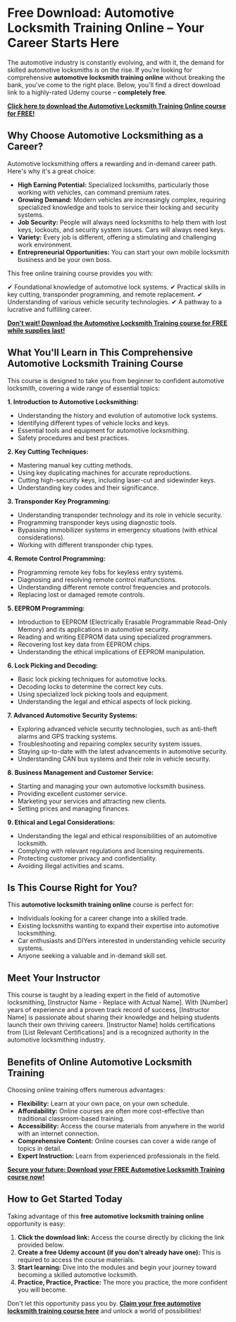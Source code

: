 # Free Download: Automotive Locksmith Training Online – Your Career Starts Here

The automotive industry is constantly evolving, and with it, the demand for skilled automotive locksmiths is on the rise. If you're looking for comprehensive **automotive locksmith training online** without breaking the bank, you've come to the right place. Below, you'll find a direct download link to a highly-rated Udemy course – **completely free**.

[**Click here to download the Automotive Locksmith Training Online course for FREE!**](https://udemywork.com/automotive-locksmith-training-online)

## Why Choose Automotive Locksmithing as a Career?

Automotive locksmithing offers a rewarding and in-demand career path. Here's why it's a great choice:

*   **High Earning Potential:** Specialized locksmiths, particularly those working with vehicles, can command premium rates.
*   **Growing Demand:** Modern vehicles are increasingly complex, requiring specialized knowledge and tools to service their locking and security systems.
*   **Job Security:** People will always need locksmiths to help them with lost keys, lockouts, and security system issues. Cars will always need keys.
*   **Variety:** Every job is different, offering a stimulating and challenging work environment.
*   **Entrepreneurial Opportunities:** You can start your own mobile locksmith business and be your own boss.

This free online training course provides you with:

✔ Foundational knowledge of automotive lock systems.
✔ Practical skills in key cutting, transponder programming, and remote replacement.
✔ Understanding of various vehicle security technologies.
✔ A pathway to a lucrative and fulfilling career.

[**Don't wait! Download the Automotive Locksmith Training course for FREE while supplies last!**](https://udemywork.com/automotive-locksmith-training-online)

## What You'll Learn in This Comprehensive Automotive Locksmith Training Course

This course is designed to take you from beginner to confident automotive locksmith, covering a wide range of essential topics:

**1. Introduction to Automotive Locksmithing:**

*   Understanding the history and evolution of automotive lock systems.
*   Identifying different types of vehicle locks and keys.
*   Essential tools and equipment for automotive locksmithing.
*   Safety procedures and best practices.

**2. Key Cutting Techniques:**

*   Mastering manual key cutting methods.
*   Using key duplicating machines for accurate reproductions.
*   Cutting high-security keys, including laser-cut and sidewinder keys.
*   Understanding key codes and their significance.

**3. Transponder Key Programming:**

*   Understanding transponder technology and its role in vehicle security.
*   Programming transponder keys using diagnostic tools.
*   Bypassing immobilizer systems in emergency situations (with ethical considerations).
*   Working with different transponder chip types.

**4. Remote Control Programming:**

*   Programming remote key fobs for keyless entry systems.
*   Diagnosing and resolving remote control malfunctions.
*   Understanding different remote control frequencies and protocols.
*   Replacing lost or damaged remote controls.

**5. EEPROM Programming:**

*   Introduction to EEPROM (Electrically Erasable Programmable Read-Only Memory) and its applications in automotive security.
*   Reading and writing EEPROM data using specialized programmers.
*   Recovering lost key data from EEPROM chips.
*   Understanding the ethical implications of EEPROM manipulation.

**6. Lock Picking and Decoding:**

*   Basic lock picking techniques for automotive locks.
*   Decoding locks to determine the correct key cuts.
*   Using specialized lock picking tools and equipment.
*   Understanding the legal and ethical aspects of lock picking.

**7. Advanced Automotive Security Systems:**

*   Exploring advanced vehicle security technologies, such as anti-theft alarms and GPS tracking systems.
*   Troubleshooting and repairing complex security system issues.
*   Staying up-to-date with the latest advancements in automotive security.
*   Understanding CAN bus systems and their role in vehicle security.

**8. Business Management and Customer Service:**

*   Starting and managing your own automotive locksmith business.
*   Providing excellent customer service.
*   Marketing your services and attracting new clients.
*   Setting prices and managing finances.

**9. Ethical and Legal Considerations:**

*   Understanding the legal and ethical responsibilities of an automotive locksmith.
*   Complying with relevant regulations and licensing requirements.
*   Protecting customer privacy and confidentiality.
*   Avoiding illegal activities and scams.

## Is This Course Right for You?

This **automotive locksmith training online** course is perfect for:

*   Individuals looking for a career change into a skilled trade.
*   Existing locksmiths wanting to expand their expertise into automotive locksmithing.
*   Car enthusiasts and DIYers interested in understanding vehicle security systems.
*   Anyone seeking a valuable and in-demand skill set.

## Meet Your Instructor

This course is taught by a leading expert in the field of automotive locksmithing, [Instructor Name - Replace with Actual Name]. With [Number] years of experience and a proven track record of success, [Instructor Name] is passionate about sharing their knowledge and helping students launch their own thriving careers. [Instructor Name] holds certifications from [List Relevant Certifications] and is a recognized authority in the automotive locksmithing industry.

## Benefits of Online Automotive Locksmith Training

Choosing online training offers numerous advantages:

*   **Flexibility:** Learn at your own pace, on your own schedule.
*   **Affordability:** Online courses are often more cost-effective than traditional classroom-based training.
*   **Accessibility:** Access the course materials from anywhere in the world with an internet connection.
*   **Comprehensive Content:** Online courses can cover a wide range of topics in detail.
*   **Expert Instruction:** Learn from experienced professionals in the field.

[**Secure your future: Download your FREE Automotive Locksmith Training course now!**](https://udemywork.com/automotive-locksmith-training-online)

## How to Get Started Today

Taking advantage of this **free automotive locksmith training online** opportunity is easy:

1.  **Click the download link:** Access the course directly by clicking the link provided below.
2.  **Create a free Udemy account (if you don't already have one):** This is required to access the course materials.
3.  **Start learning:** Dive into the modules and begin your journey toward becoming a skilled automotive locksmith.
4.  **Practice, Practice, Practice:** The more you practice, the more confident you will become.

Don't let this opportunity pass you by. **[Claim your free automotive locksmith training course here](https://udemywork.com/automotive-locksmith-training-online)** and unlock a world of possibilities!
